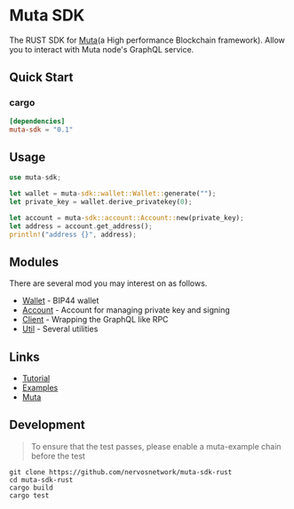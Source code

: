 # Muta SDK

The RUST SDK for [Muta](https://github.com/nervosnetwork/muta)(a High performance Blockchain framework). Allow you to interact with Muta node's GraphQL service.

## Quick Start

### cargo

```toml
[dependencies]
muta-sdk = "0.1"
```

## Usage

```rust
use muta-sdk;

let wallet = muta-sdk::wallet::Wallet::generate("");
let private_key = wallet.derive_privatekey(0);

let account = muta-sdk::account::Account::new(private_key);
let address = account.get_address();
println!("address {}", address);
```

## Modules

There are several mod you may interest on as follows.

- [Wallet](./src/wallet.rs) - BIP44 wallet
- [Account](./src/account.rs) - Account for managing private key and signing
- [Client](./src/client) - Wrapping the GraphQL like RPC
- [Util](./src/util.rs) - Several utilities

## Links

- [Tutorial](./docs/tutorial.md)
- [Examples](./examples)
- [Muta](https://github.com/nervosnetwork/muta)

## Development

> To ensure that the test passes, please enable a muta-example chain before the test

```shell
git clone https://github.com/nervosnetwork/muta-sdk-rust
cd muta-sdk-rust
cargo build
cargo test
```
